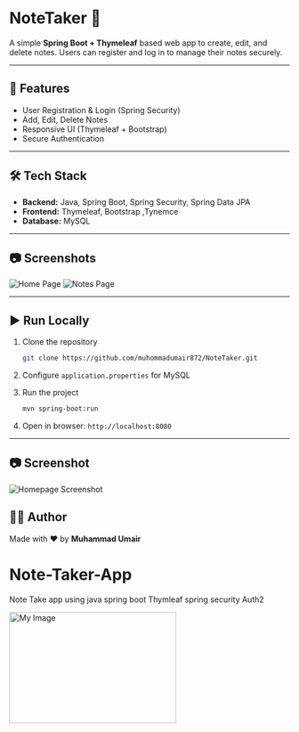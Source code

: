 # NoteTaker 📒

A simple **Spring Boot + Thymeleaf** based web app to create, edit, and delete notes.
Users can register and log in to manage their notes securely.

---

## 🚀 Features

* User Registration & Login (Spring Security)
* Add, Edit, Delete Notes
* Responsive UI (Thymeleaf + Bootstrap)
* Secure Authentication

---

## 🛠️ Tech Stack

* **Backend:** Java, Spring Boot, Spring Security, Spring Data JPA
* **Frontend:** Thymeleaf, Bootstrap ,Tynemce
* **Database:** MySQL

---

## 📷 Screenshots

![Home Page](screenshot/homepage.png)
![Notes Page](screenshot/notes.png)

---

## ▶️ Run Locally

1. Clone the repository

   ```bash
   git clone https://github.com/muhommadumair872/NoteTaker.git
   ```
2. Configure `application.properties` for MySQL
3. Run the project

   ```bash
   mvn spring-boot:run
   ```
4. Open in browser: `http://localhost:8080`

---
## 📷 Screenshot

![Homepage Screenshot](images/screenshot1.png)


## 👨‍💻 Author

Made with ❤️ by **Muhammad Umair**
# Note-Taker-App
Note Take app using java spring boot Thymleaf spring security Auth2 

<img src="/img/Screenshot 2025-10-03 024531.png" alt="My Image" width="300" height="200">
